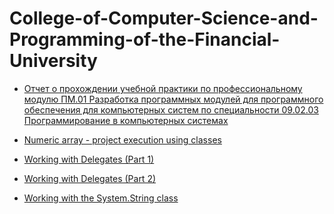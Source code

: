 # College-of-Computer-Science-and-Programming-of-the-Financial-University

+ [Отчет о прохождении учебной практики по профессиональному модулю 
ПМ.01 Разработка программных модулей для программного обеспечения для компьютерных систем по специальности 
09.02.03 Программирование в компьютерных системах](https://github.com/BernikovaLera/College-of-Computer-Science-and-Programming-of-the-Financial-University/blob/main/%D0%94%D0%BE%D0%BA%D1%83%D0%BC%D0%B5%D0%BD%D1%82%D0%B0%D1%86%D0%B8%D1%8F%20%D0%BA%20%D0%BF%D1%80%D0%BE%D0%B5%D0%BA%D1%82%D0%B0%D0%BC%20%D0%BF%D0%BE%20%D0%A3%D1%87%D0%B5%D0%B1%D0%BD%D0%BE%D0%B9%20%D0%BF%D1%80%D0%B0%D0%BA%D1%82%D0%B8%D0%BA%D0%B5.docx)


+ [Numeric array - project execution using classes](https://github.com/BernikovaLera/College-of-Computer-Science-and-Programming-of-the-Financial-University/tree/main/Projects%20in%20C%23/Numeric%20array%20-%20project%20execution%20using%20classes)
+ [Working with Delegates (Part 1)](https://github.com/BernikovaLera/College-of-Computer-Science-and-Programming-of-the-Financial-University/tree/main/Projects%20in%20C%23/Working%20with%20Delegates%20(Part%201))
+ [Working with Delegates (Part 2)](https://github.com/BernikovaLera/College-of-Computer-Science-and-Programming-of-the-Financial-University/tree/main/Projects%20in%20C%23/Working%20with%20Delegates%20(Part%201))
+ [Working with the System.String class](https://github.com/BernikovaLera/College-of-Computer-Science-and-Programming-of-the-Financial-University/tree/main/Projects%20in%20C%23/Working%20with%20the%20System.String%20class)